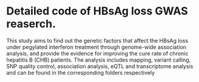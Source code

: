 # Detailed code of HBsAg loss GWAS reaserch.

This study aims to find out the genetic factors that affect the HBsAg loss under pegylated interferon treatment through genome-wide association analysis, 
and provide the evidence for improving the cure rate of chronic hepatitis B (CHB) patients. The analysis includes mapping, variant calling, SNP quality control, 
association analysis, eQTL and transcriptome analysis and can be found in the corresponding folders respectively
